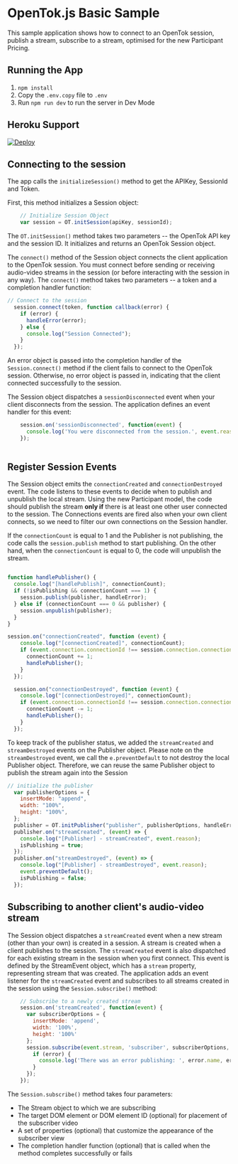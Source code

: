 OpenTok.js Basic Sample
=======================

This sample application shows how to connect to an OpenTok session, publish a stream,
subscribe to a stream, optimised for the new Participant Pricing.


## Running the App

1. `npm install`
2. Copy the `.env.copy` file to `.env`
3. Run `npm run dev` to run the server in Dev Mode


## Heroku Support

[![Deploy](https://www.herokucdn.com/deploy/button.svg)](https://heroku.com/deploy)



## Connecting to the session

The app calls the `initializeSession()` method to get the APIKey, SessionId and Token.

First, this method initializes a Session object:

```javascript
    // Initialize Session Object
    var session = OT.initSession(apiKey, sessionId);
```

The `OT.initSession()` method takes two parameters -- the OpenTok API key and the session ID. It
initializes and returns an OpenTok Session object.

The `connect()` method of the Session object connects the client application to the OpenTok
session. You must connect before sending or receiving audio-video streams in the session (or before
interacting with the session in any way). The `connect()` method takes two parameters -- a token
and a completion handler function:

```javascript
// Connect to the session
  session.connect(token, function callback(error) {
    if (error) {
      handleError(error);
    } else {
      console.log("Session Connected");
    }
  });
```

An error object is passed into the completion handler of the `Session.connect()` method if the
client fails to connect to the OpenTok session. Otherwise, no error object is passed in, indicating
that the client connected successfully to the session.

The Session object dispatches a `sessionDisconnected` event when your client disconnects from the
session. The application defines an event handler for this event:

```javascript
    session.on('sessionDisconnected', function(event) {
      console.log('You were disconnected from the session.', event.reason);
    });
    
```


## Register Session Events

The Session object emits the `connectionCreated` and `connectionDestroyed` event. The code listens to these events to decide when to publish and unpublish the local stream. Using the new Participant model, the code should publish the stream **only if** there is at least one other user connected to the session. The Connections events are fired also when your own client connects, so we need to filter our own connections on the Session handler.

If the `connectionCount` is equal to 1 and the Publisher is not publishing, the code calls the `session.publish` method to start publishing. On the other hand, when the `connectionCount` is equal to 0, the code will unpublish the stream.

```javascript

function handlePublisher() {
  console.log("[handlePublish]", connectionCount);
  if (!isPublishing && connectionCount === 1) {
    session.publish(publisher, handleError);
  } else if (connectionCount === 0 && publisher) {
    session.unpublish(publisher);
  }
}

session.on("connectionCreated", function (event) {
    console.log("[connectionCreated]", connectionCount);
    if (event.connection.connectionId !== session.connection.connectionId) {
      connectionCount += 1;
      handlePublisher();
    }
  });

  session.on("connectionDestroyed", function (event) {
    console.log("[connectionDestroyed]", connectionCount);
    if (event.connection.connectionId !== session.connection.connectionId) {
      connectionCount -= 1;
      handlePublisher();
    }
  });

```
To keep track of the publisher status, we added the `streamCreated` and `streamDestroyed` events on the Publisher object. Please note on the `streamDestroyed` event, we call the `e.preventDefault` to not destroy the local Publisher object. Therefore, we can reuse the same Publisher object to publish the stream again into the Session

```javascript
// initialize the publisher
  var publisherOptions = {
    insertMode: "append",
    width: "100%",
    height: "100%",
  };
  publisher = OT.initPublisher("publisher", publisherOptions, handleError);
  publisher.on("streamCreated", (event) => {
    console.log("[Publisher] - streamCreated", event.reason);
    isPublishing = true;
  });
  publisher.on("streamDestroyed", (event) => {
    console.log("[Publisher] - streamDestroyed", event.reason);
    event.preventDefault();
    isPublishing = false;
  });

```


## Subscribing to another client's audio-video stream

The Session object dispatches a `streamCreated` event when a new stream (other than your own) is
created in a session. A stream is created when a client publishes to the session. The
`streamCreated` event is also dispatched for each existing stream in the session when you first
connect. This event is defined by the StreamEvent object, which has a `stream` property,
representing stream that was created. The application adds an event listener for the
`streamCreated` event and subscribes to all streams created in the session using the
`Session.subscribe()` method:

```javascript
    // Subscribe to a newly created stream
    session.on('streamCreated', function(event) {
      var subscriberOptions = {
        insertMode: 'append',
        width: '100%',
        height: '100%'
      };
      session.subscribe(event.stream, 'subscriber', subscriberOptions, function(error) {
        if (error) {
          console.log('There was an error publishing: ', error.name, error.message);
        }
      });
    });
```

The `Session.subscribe()` method takes four parameters:

* The Stream object to which we are subscribing
* The target DOM element or DOM element ID (optional) for placement of the subscriber video
* A set of properties (optional) that customize the appearance of the subscriber view
* The completion handler function (optional) that is called when the method completes
  successfully or fails
